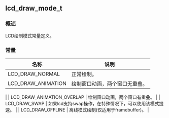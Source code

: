 ## lcd\_draw\_mode\_t
### 概述
 LCD绘制模式常量定义。
### 常量
<p id="lcd_draw_mode_t_consts">

| 名称 | 说明 | 
| -------- | ------- | 
| LCD\_DRAW\_NORMAL | 正常绘制。 |
| LCD\_DRAW\_ANIMATION | 绘制窗口动画，两个窗口无重叠。 |
| LCD\_DRAW\_ANIMATION\_OVERLAP | 绘制窗口动画，两个窗口有重叠。 |
| LCD\_DRAW\_SWAP | 如果lcd支持swap操作，在特殊情况下，可以使用该模式提速。 |
| LCD\_DRAW\_OFFLINE | 离线模式绘制(仅适用于framebuffer)。 |
